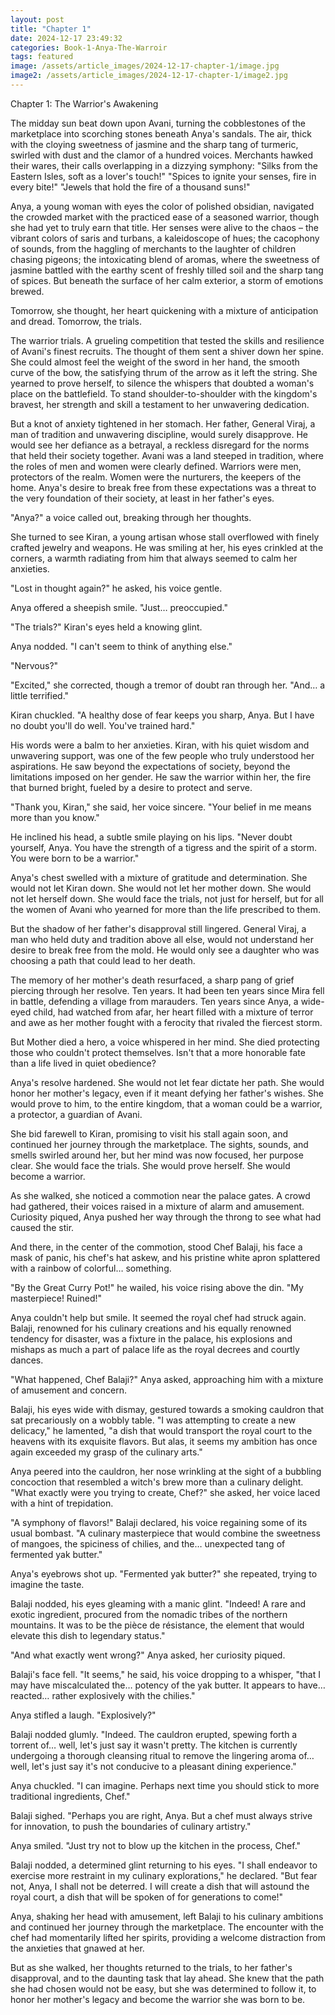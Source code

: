 ```yaml
---
layout: post
title: "Chapter 1"
date: 2024-12-17 23:49:32
categories: Book-1-Anya-The-Warroir
tags: featured
image: /assets/article_images/2024-12-17-chapter-1/image.jpg 
image2: /assets/article_images/2024-12-17-chapter-1/image2.jpg
---
```


Chapter 1: The Warrior's Awakening

The midday sun beat down upon Avani, turning the cobblestones of the marketplace into scorching stones beneath Anya's sandals. The air, thick with the cloying sweetness of jasmine and the sharp tang of turmeric, swirled with dust and the clamor of a hundred voices. Merchants hawked their wares, their calls overlapping in a dizzying symphony: "Silks from the Eastern Isles, soft as a lover's touch!" "Spices to ignite your senses, fire in every bite!" "Jewels that hold the fire of a thousand suns!"

Anya, a young woman with eyes the color of polished obsidian, navigated the crowded market with the practiced ease of a seasoned warrior, though she had yet to truly earn that title. Her senses were alive to the chaos – the vibrant colors of saris and turbans, a kaleidoscope of hues; the cacophony of sounds, from the haggling of merchants to the laughter of children chasing pigeons; the intoxicating blend of aromas, where the sweetness of jasmine battled with the earthy scent of freshly tilled soil and the sharp tang of spices. But beneath the surface of her calm exterior, a storm of emotions brewed.

Tomorrow, she thought, her heart quickening with a mixture of anticipation and dread. Tomorrow, the trials.

The warrior trials. A grueling competition that tested the skills and resilience of Avani's finest recruits. The thought of them sent a shiver down her spine. She could almost feel the weight of the sword in her hand, the smooth curve of the bow, the satisfying thrum of the arrow as it left the string. She yearned to prove herself, to silence the whispers that doubted a woman's place on the battlefield. To stand shoulder-to-shoulder with the kingdom's bravest, her strength and skill a testament to her unwavering dedication.

But a knot of anxiety tightened in her stomach. Her father, General Viraj, a man of tradition and unwavering discipline, would surely disapprove. He would see her defiance as a betrayal, a reckless disregard for the norms that held their society together. Avani was a land steeped in tradition, where the roles of men and women were clearly defined. Warriors were men, protectors of the realm. Women were the nurturers, the keepers of the home. Anya's desire to break free from these expectations was a threat to the very foundation of their society, at least in her father's eyes.

"Anya?" a voice called out, breaking through her thoughts.

She turned to see Kiran, a young artisan whose stall overflowed with finely crafted jewelry and weapons. He was smiling at her, his eyes crinkled at the corners, a warmth radiating from him that always seemed to calm her anxieties.

"Lost in thought again?" he asked, his voice gentle.

Anya offered a sheepish smile. "Just… preoccupied."

"The trials?" Kiran's eyes held a knowing glint.

Anya nodded. "I can't seem to think of anything else."

"Nervous?"

"Excited," she corrected, though a tremor of doubt ran through her. "And… a little terrified."

Kiran chuckled. "A healthy dose of fear keeps you sharp, Anya. But I have no doubt you'll do well. You've trained hard."

His words were a balm to her anxieties. Kiran, with his quiet wisdom and unwavering support, was one of the few people who truly understood her aspirations. He saw beyond the expectations of society, beyond the limitations imposed on her gender. He saw the warrior within her, the fire that burned bright, fueled by a desire to protect and serve.

"Thank you, Kiran," she said, her voice sincere. "Your belief in me means more than you know."

He inclined his head, a subtle smile playing on his lips. "Never doubt yourself, Anya. You have the strength of a tigress and the spirit of a storm. You were born to be a warrior."

Anya's chest swelled with a mixture of gratitude and determination. She would not let Kiran down. She would not let her mother down. She would not let herself down. She would face the trials, not just for herself, but for all the women of Avani who yearned for more than the life prescribed to them.

But the shadow of her father's disapproval still lingered. General Viraj, a man who held duty and tradition above all else, would not understand her desire to break free from the mold. He would only see a daughter who was choosing a path that could lead to her death.

The memory of her mother's death resurfaced, a sharp pang of grief piercing through her resolve. Ten years. It had been ten years since Mira fell in battle, defending a village from marauders. Ten years since Anya, a wide-eyed child, had watched from afar, her heart filled with a mixture of terror and awe as her mother fought with a ferocity that rivaled the fiercest storm.

But Mother died a hero, a voice whispered in her mind. She died protecting those who couldn't protect themselves. Isn't that a more honorable fate than a life lived in quiet obedience?

Anya's resolve hardened. She would not let fear dictate her path. She would honor her mother's legacy, even if it meant defying her father's wishes. She would prove to him, to the entire kingdom, that a woman could be a warrior, a protector, a guardian of Avani.

She bid farewell to Kiran, promising to visit his stall again soon, and continued her journey through the marketplace. The sights, sounds, and smells swirled around her, but her mind was now focused, her purpose clear. She would face the trials. She would prove herself. She would become a warrior.

As she walked, she noticed a commotion near the palace gates. A crowd had gathered, their voices raised in a mixture of alarm and amusement. Curiosity piqued, Anya pushed her way through the throng to see what had caused the stir.

And there, in the center of the commotion, stood Chef Balaji, his face a mask of panic, his chef's hat askew, and his pristine white apron splattered with a rainbow of colorful… something.

"By the Great Curry Pot!" he wailed, his voice rising above the din. "My masterpiece! Ruined!"

Anya couldn't help but smile. It seemed the royal chef had struck again. Balaji, renowned for his culinary creations and his equally renowned tendency for disaster, was a fixture in the palace, his explosions and mishaps as much a part of palace life as the royal decrees and courtly dances.

"What happened, Chef Balaji?" Anya asked, approaching him with a mixture of amusement and concern.

Balaji, his eyes wide with dismay, gestured towards a smoking cauldron that sat precariously on a wobbly table. "I was attempting to create a new delicacy," he lamented, "a dish that would transport the royal court to the heavens with its exquisite flavors. But alas, it seems my ambition has once again exceeded my grasp of the culinary arts."

Anya peered into the cauldron, her nose wrinkling at the sight of a bubbling concoction that resembled a witch's brew more than a culinary delight. "What exactly were you trying to create, Chef?" she asked, her voice laced with a hint of trepidation.

"A symphony of flavors!" Balaji declared, his voice regaining some of its usual bombast. "A culinary masterpiece that would combine the sweetness of mangoes, the spiciness of chilies, and the… unexpected tang of fermented yak butter."

Anya's eyebrows shot up. "Fermented yak butter?" she repeated, trying to imagine the taste.

Balaji nodded, his eyes gleaming with a manic glint. "Indeed! A rare and exotic ingredient, procured from the nomadic tribes of the northern mountains. It was to be the pièce de résistance, the element that would elevate this dish to legendary status."

"And what exactly went wrong?" Anya asked, her curiosity piqued.

Balaji's face fell. "It seems," he said, his voice dropping to a whisper, "that I may have miscalculated the… potency of the yak butter. It appears to have… reacted… rather explosively with the chilies."

Anya stifled a laugh. "Explosively?"

Balaji nodded glumly. "Indeed. The cauldron erupted, spewing forth a torrent of… well, let's just say it wasn't pretty. The kitchen is currently undergoing a thorough cleansing ritual to remove the lingering aroma of… well, let's just say it's not conducive to a pleasant dining experience."

Anya chuckled. "I can imagine. Perhaps next time you should stick to more traditional ingredients, Chef."

Balaji sighed. "Perhaps you are right, Anya. But a chef must always strive for innovation, to push the boundaries of culinary artistry."

Anya smiled. "Just try not to blow up the kitchen in the process, Chef."

Balaji nodded, a determined glint returning to his eyes. "I shall endeavor to exercise more restraint in my culinary explorations," he declared. "But fear not, Anya, I shall not be deterred. I will create a dish that will astound the royal court, a dish that will be spoken of for generations to come!"

Anya, shaking her head with amusement, left Balaji to his culinary ambitions and continued her journey through the marketplace. The encounter with the chef had momentarily lifted her spirits, providing a welcome distraction from the anxieties that gnawed at her.

But as she walked, her thoughts returned to the trials, to her father's disapproval, and to the daunting task that lay ahead. She knew that the path she had chosen would not be easy, but she was determined to follow it, to honor her mother's legacy and become the warrior she was born to be.
